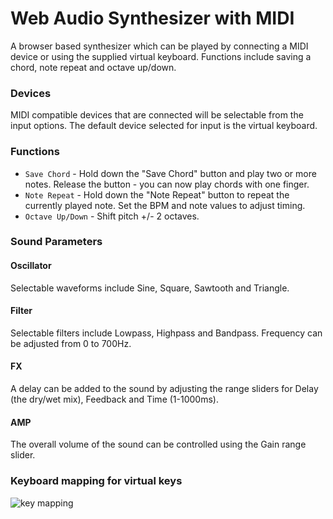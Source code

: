 Web Audio Synthesizer with MIDI
===============================

A browser based synthesizer which can be played by connecting a MIDI device or using the supplied virtual keyboard. Functions include saving a chord, note repeat and octave up/down.

### Devices

MIDI compatible devices that are connected will be selectable from the input options. The default device selected for input is the virtual keyboard. 

### Functions

* `Save Chord` - Hold down the "Save Chord" button and play two or more notes. Release the button - you can now play chords with one finger. 
* `Note Repeat` - Hold down the "Note Repeat" button to repeat the currently played note. Set the BPM and note values to adjust timing.
* `Octave Up/Down` - Shift pitch +/- 2 octaves.


### Sound Parameters

#### Oscillator
Selectable waveforms include Sine, Square, Sawtooth and Triangle.

#### Filter
Selectable filters include Lowpass, Highpass and Bandpass. Frequency can be adjusted from 0 to 700Hz.

#### FX
A delay can be added to the sound by adjusting the range sliders for Delay (the dry/wet mix), Feedback and Time (1-1000ms).

#### AMP
The overall volume of the sound can be controlled using the Gain range slider.

### Keyboard mapping for virtual keys

![key mapping](http://13.55.23.144/midi-synth/screenshot.png)
